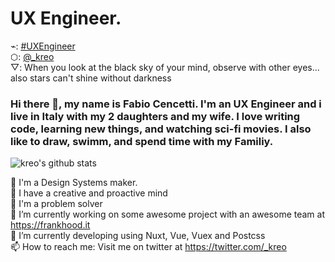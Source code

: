 # UX Engineer.

⌁: [#UXEngineer](https://twitter.com/search?q=%23UXEngineer&src=hashtag_click) <br>
⬡: [@_kreo](https://twitter.com/_kreo) <br>
▽: When you look at the black sky of your mind, observe with other eyes... also stars can't shine without darkness <br>

### Hi there 👋, my name is Fabio Cencetti. I'm an UX Engineer and i live in Italy with my 2 daughters and my wife. I love writing code, learning new things, and watching sci-fi movies. I also like to draw, swimm, and spend time with my Familiy.


![kreo's github stats](https://github-readme-stats.vercel.app/api?username=kreo&show_icons=true&title_color=ade9e9&icon_color=ade9e9&text_color=fff&bg_color=0d1117&count_private=true&include_all_commits=true&layout=compact)

<!---
![kreo's top langs](https://github-readme-stats.vercel.app/api/top-langs?username=kreo&show_icons=true&title_color=fff&icon_color=79ff97&text_color=9f9f9f&bg_color=151515&hide=swift,scss&langs_count=10&layout=compact)
-->

🌈 I'm a Design Systems maker. <br>
🧠 I have a creative and proactive mind <br>
💢 I'm a problem solver <br>
🔭 I’m currently working on some awesome project with an awesome team at https://frankhood.it <br>
🌱 I’m currently developing using Nuxt, Vue, Vuex and Postcss <br>
📫 How to reach me: Visit me on twitter at https://twitter.com/_kreo <br>
